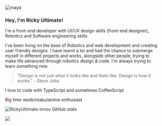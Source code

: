 ![mayd](https://user-images.githubusercontent.com/84411143/118877160-fe653800-b8e5-11eb-8ccd-2ad24b582638.gif)

### Hey, I'm Ricky Ultimate!

I'm a front-end developer with UI/UX design skills (front-end designer), Robotics and Software engineering skills.

I've been living on the base of Robotics and web development and creating user friendly designs. I have learnt a lot and had the chance to submerge myself in different projects and works, alongside other people, trying to make life advanced through robotics design & code. I'm always trying to learn something new.

> "Design is not just what it looks like and feels like. Design is how it works." - Steve Jobs

  I love to code with TypeScript and sometimes CoffeeScript
  
  Big time weeb/otaku/anime enthusiast


![RickyUltimate-innov GitHub stats](https://github-readme-stats.vercel.app/api?username=RickyUltimate-innov&show_icons=true&theme=radical)

<img align="center" src="https://github-readme-stats.vercel.app/api/<top-langs>/?username=<RickyUltimate-innov>&theme=<radical>" />
